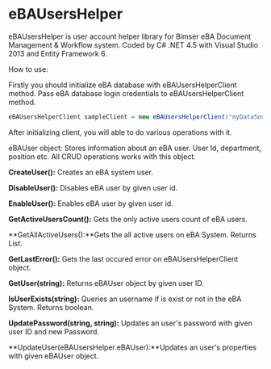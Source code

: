 # eBAUsersHelper
eBAUsersHelper is user account helper library for Bimser eBA Document Management & Workflow system. Coded by C# .NET 4.5 with Visual Studio 2013 and Entity Framework 6.

How to use:

Firstly you should initialize eBA database with eBAUsersHelperClient method. Pass eBA database login credentials to eBAUsersHelperClient method.

```cs
eBAUsersHelperClient sampleClient = new eBAUsersHelperClient("myDataSource", "eBAInstanceName", "username", "password");
```

After initializing client, you will able to do various operations with it.

eBAUser object: Stores information about an eBA user. User Id, department, position etc. All CRUD operations works with this object.

**CreateUser():** Creates an eBA system user.

**DisableUser():** Disables eBA user by given user id.

**EnableUser():** Enables eBA user by given user id.

**GetActiveUsersCount():** Gets the only active users count of eBA users.

**GetAllActiveUsers():**Gets the all active users on eBA System. Returns List<eBAUser>.

**GetLastError():** Gets the last occured error on eBAUsersHelperClient object.

**GetUser(string):** Returns eBAUser object by given user ID.

**IsUserExists(string):** Queries an username if is exist or not in the eBA System. Returns boolean.

**UpdatePassword(string, string):** Updates an user's password with given user ID and new Password.

**UpdateUser(eBAUsersHelper.eBAUser):**Updates an user's properties with given eBAUser object.
